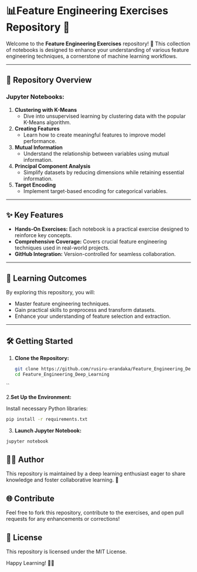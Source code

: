 # 📊Feature Engineering Exercises Repository 🚀

Welcome to the **Feature Engineering Exercises** repository! 🎉 This collection of notebooks is designed to enhance your understanding of various feature engineering techniques, a cornerstone of machine learning workflows.

---

## 📂 Repository Overview

### Jupyter Notebooks:
1. **Clustering with K-Means**
   - Dive into unsupervised learning by clustering data with the popular K-Means algorithm.
2. **Creating Features**
   - Learn how to create meaningful features to improve model performance.
3. **Mutual Information**
   - Understand the relationship between variables using mutual information.
4. **Principal Component Analysis**
   - Simplify datasets by reducing dimensions while retaining essential information.
5. **Target Encoding**
   - Implement target-based encoding for categorical variables.

---

## ✨ Key Features

- **Hands-On Exercises:** Each notebook is a practical exercise designed to reinforce key concepts.
- **Comprehensive Coverage:** Covers crucial feature engineering techniques used in real-world projects.
- **GitHub Integration:** Version-controlled for seamless collaboration.

---

## 📖 Learning Outcomes

By exploring this repository, you will:
- Master feature engineering techniques.
- Gain practical skills to preprocess and transform datasets.
- Enhance your understanding of feature selection and extraction.

---

## 🛠️ Getting Started

1. **Clone the Repository:**
   ```bash
   git clone https://github.com/rusiru-erandaka/Feature_Engineering_Deep_Learning.git
   cd Feature_Engineering_Deep_Learning
``

2.**Set Up the Environment:**

Install necessary Python libraries:
```bash
pip install -r requirements.txt

```

3. **Launch Jupyter Notebook:**
```bash
jupyter notebook
```

## 👩‍💻 Author

This repository is maintained by a deep learning enthusiast eager to share knowledge and foster collaborative learning. 🌟

## 🌐 Contribute

Feel free to fork this repository, contribute to the exercises, and open pull requests for any enhancements or corrections!

## 📜 License

This repository is licensed under the MIT License.

Happy Learning! 🧠✨
